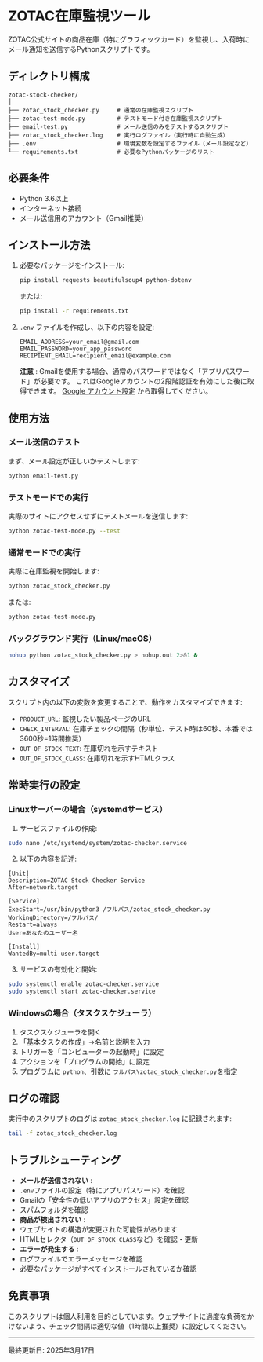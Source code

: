 # ZOTAC在庫監視ツール

ZOTAC公式サイトの商品在庫（特にグラフィックカード）を監視し、入荷時にメール通知を送信するPythonスクリプトです。

## ディレクトリ構成

```
zotac-stock-checker/
│
├── zotac_stock_checker.py     # 通常の在庫監視スクリプト
├── zotac-test-mode.py         # テストモード付き在庫監視スクリプト
├── email-test.py              # メール送信のみをテストするスクリプト
├── zotac_stock_checker.log    # 実行ログファイル（実行時に自動生成）
├── .env                       # 環境変数を設定するファイル（メール設定など）
└── requirements.txt           # 必要なPythonパッケージのリスト
```

## 必要条件

* Python 3.6以上
* インターネット接続
* メール送信用のアカウント（Gmail推奨）

## インストール方法

1. 必要なパッケージをインストール:

   ```bash
   pip install requests beautifulsoup4 python-dotenv
   ```

   または:

   ```bash
   pip install -r requirements.txt
   ```
2. `.env` ファイルを作成し、以下の内容を設定:

   ```
   EMAIL_ADDRESS=your_email@gmail.com
   EMAIL_PASSWORD=your_app_password
   RECIPIENT_EMAIL=recipient_email@example.com
   ```

   **注意** : Gmailを使用する場合、通常のパスワードではなく「アプリパスワード」が必要です。
   これはGoogleアカウントの2段階認証を有効にした後に取得できます。
   [Google アカウント設定](https://myaccount.google.com/apppasswords) から取得してください。

## 使用方法

### メール送信のテスト

まず、メール設定が正しいかテストします:

```bash
python email-test.py
```

### テストモードでの実行

実際のサイトにアクセスせずにテストメールを送信します:

```bash
python zotac-test-mode.py --test
```

### 通常モードでの実行

実際に在庫監視を開始します:

```bash
python zotac_stock_checker.py
```

または:

```bash
python zotac-test-mode.py
```

### バックグラウンド実行（Linux/macOS）

```bash
nohup python zotac_stock_checker.py > nohup.out 2>&1 &
```

## カスタマイズ

スクリプト内の以下の変数を変更することで、動作をカスタマイズできます:

* `PRODUCT_URL`: 監視したい製品ページのURL
* `CHECK_INTERVAL`: 在庫チェックの間隔（秒単位、テスト時は60秒、本番では3600秒=1時間推奨）
* `OUT_OF_STOCK_TEXT`: 在庫切れを示すテキスト
* `OUT_OF_STOCK_CLASS`: 在庫切れを示すHTMLクラス

## 常時実行の設定

### Linuxサーバーの場合（systemdサービス）

1. サービスファイルの作成:

```bash
sudo nano /etc/systemd/system/zotac-checker.service
```

2. 以下の内容を記述:

```
[Unit]
Description=ZOTAC Stock Checker Service
After=network.target

[Service]
ExecStart=/usr/bin/python3 /フルパス/zotac_stock_checker.py
WorkingDirectory=/フルパス/
Restart=always
User=あなたのユーザー名

[Install]
WantedBy=multi-user.target
```

3. サービスの有効化と開始:

```bash
sudo systemctl enable zotac-checker.service
sudo systemctl start zotac-checker.service
```

### Windowsの場合（タスクスケジューラ）

1. タスクスケジューラを開く
2. 「基本タスクの作成」→名前と説明を入力
3. トリガーを「コンピューターの起動時」に設定
4. アクションを「プログラムの開始」に設定
5. プログラムに `python`、引数に `フルパス\zotac_stock_checker.py`を指定

## ログの確認

実行中のスクリプトのログは `zotac_stock_checker.log` に記録されます:

```bash
tail -f zotac_stock_checker.log
```

## トラブルシューティング

* **メールが送信されない** :
* `.env`ファイルの設定（特にアプリパスワード）を確認
* Gmailの「安全性の低いアプリのアクセス」設定を確認
* スパムフォルダを確認
* **商品が検出されない** :
* ウェブサイトの構造が変更された可能性があります
* HTMLセレクタ（`OUT_OF_STOCK_CLASS`など）を確認・更新
* **エラーが発生する** :
* ログファイルでエラーメッセージを確認
* 必要なパッケージがすべてインストールされているか確認

## 免責事項

このスクリプトは個人利用を目的としています。ウェブサイトに過度な負荷をかけないよう、チェック間隔は適切な値（1時間以上推奨）に設定してください。

---

最終更新日: 2025年3月17日
